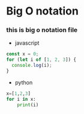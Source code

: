 # Big O notation

### this is big o notation file

- javascript

```javascript
const x = 0;
for (let i of [1, 2, 3]) {
  console.log(i);
}
```

- python

```python
x=[1,2,3]
for i in x:
    print(i)
```

